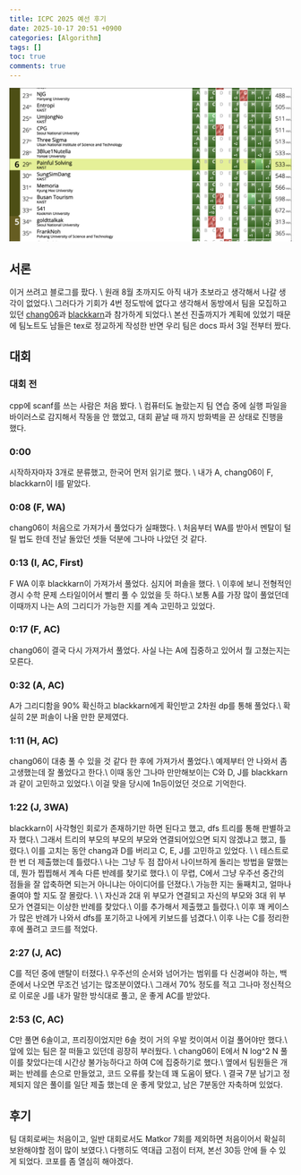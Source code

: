```yaml
---
title: ICPC 2025 예선 후기
date: 2025-10-17 20:51 +0900
categories: [Algorithm]
tags: []
toc: true
comments: true
---
```


![scoreboard](/assets/img/posts/2025-10-17-ICPC-2025-pre/scoreboard.png)
## 서론 
이거 쓰려고 블로그를 팠다. \\
원래 8월 초까지도 아직 내가 초보라고 생각해서 나갈 생각이 없었다.\\
그러다가 기회가 4번 정도밖에 없다고 생각해서 동방에서 팀을 모집하고 있던 [chang06](https://codeforces.com/profile/prettychang)과 [blackkarn](https://codeforces.com/profile/blackkarn)과 참가하게 되었다.\\
본선 진출까지가 계획에 있었기 때문에 팀노트도 남들은 tex로 정교하게 작성한 반면 우리 팀은 docs 파서 3일 전부터 짰다.

## 대회
### 대회 전
cpp에 scanf를 쓰는 사람은 처음 봤다. \\
컴퓨터도 놀랐는지 팀 연습 중에 실행 파일을 바이러스로 감지해서 작동을 안 했었고, 대회 끝날 때 까지 방화벽을 끈 상태로 진행을 했다.

### 0:00
시작하자마자 3개로 분류했고, 한국어 먼저 읽기로 했다. \\
내가 A, chang06이 F, blackkarn이 I를 맡았다.

### 0:08 (F, WA)
chang06이 처음으로 가져가서 풀었다가 실패했다. \\
처음부터 WA를 받아서 멘탈이 털릴 법도 한데 전날 돌았던 셋들 덕분에 그나마 나았던 것 같다.

### 0:13 (I, AC, First)
F WA 이후 blackkarn이 가져가서 풀었다. 심지어 퍼솔을 했다. \\
이후에 보니 전형적인 경시 수학 문제 스타일이어서 빨리 풀 수 있었을 듯 하다.\\
보통 A를 가장 많이 풀었던데 이때까지 나는 A의 그리디가 가능한 지를 계속 고민하고 있었다.

### 0:17 (F, AC)
chang06이 결국 다시 가져가서 풀었다. 사실 나는 A에 집중하고 있어서 뭘 고쳤는지는 모른다.

### 0:32 (A, AC)
A가 그리디함을 90% 확신하고 blackkarn에게 확인받고 2차원 dp를 통해 풀었다.\\
확실히 2분 퍼솔이 나올 만한 문제였다.

### 1:11 (H, AC)
chang06이 대충 풀 수 있을 것 같다 한 후에 가져가서 풀었다.\\
예제부터 안 나와서 좀 고생했는데 잘 풀었다고 한다.\\
이때 동안 그나마 만만해보이는 C와 D, J를 blackkarn과 같이 고민하고 있었다.\\
이걸 맞을 당시에 1n등이었던 것으로 기억한다.

### 1:22 (J, 3WA)
blackkarn이 사각형인 회로가 존재하기만 하면 된다고 했고, dfs 트리를 통해 판별하고자 했다.\\
그래서 트리의 부모의 부모의 부모와 연결되어있으면 되지 않겠냐고 했고, 틀렸다.\\
이를 고치는 동안 chang과 D를 버리고 C, E, J를 고민하고 있었다.
\\
\\
테스트로 한 번 더 제출했는데 틀렸다.\\
나는 그냥 두 점 잡아서 나이브하게 돌리는 방법을 말했는데, 뭔가 찝찝해서 계속 다른 반례를 찾기로 했다.\\
이 무렵, C에서 그냥 우주선 중간의 점들을 잘 압축하면 되는거 아니냐는 아이디어를 던졌다.\\
가능한 지는 둘째치고, 얼마나 줄여야 할 지도 잘 몰랐다.
\\
\\
자신과 2대 위 부모가 연결되고 자신의 부모와 3대 위 부모가 연결되는 이상한 반례를 찾았다.\\
이를 추가해서 제출했고 틀렸다.\\
이후 꽤 케이스가 많은 반례가 나와서 dfs를 포기하고 나에게 키보드를 넘겼다.\\
이후 나는 C를 정리한 후에 풀려고 코드를 적었다.

### 2:27 (J, AC)
C를 적던 중에 맨탈이 터졌다.\\
우주선의 순서와 넘어가는 범위를 다 신경써야 하는, 백준에서 나오면 무조건 넘기는 많조분이였다.\\
그래서 70% 정도를 적고 그나마 정신적으로 이로운 J를 내가 말한 방식대로 풀고, 운 좋게 AC를 받았다.

### 2:53 (C, AC)
C만 풀면 6솔이고, 프리징이었지만 6솔 컷이 거의 우발 컷이여서 이걸 풀어야만 했다.\\
앞에 있는 팀은 잘 떠들고 있던데 굉장히 부러웠다. \\
chang06이 E에서 N log^2 N 풀이를 찾았다는데 시간상 불가능하다고 하여 C에 집중하기로 했다.\\
옆에서 팀원들은 개쩌는 반례를 손으로 만들었고, 코드 오류를 찾는데 꽤 도움이 됐다. \\
결국 7분 남기고 정제되지 않은 풀이를 일단 제출 했는데 운 좋게 맞았고, 남은 7분동안 자축하며 있었다.

## 후기
팀 대회로써는 처음이고, 일반 대회로서도 Matkor 7회를 제외하면 처음이어서 확실히 보완해야할 점이 많이 보였다.\\
다행히도 역대급 고점이 터져, 본선 30등 안에 들 수 있게 되었다. 코포를 좀 열심히 해야겠다.


